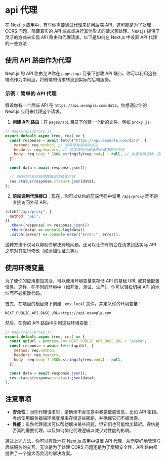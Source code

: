 # api 代理

在 Next.js 应用中，有时你需要通过代理来访问后端 API，这可能是为了处理 CORS 问题、隐藏真实的 API 端点或进行其他形式的请求预处理。Next.js 提供了灵活的方式来实现 API 路由和代理请求。以下是如何在 Next.js 中设置 API 代理的一些方法：

## 使用 API 路由作为代理

Next.js 的 API 路由允许你在 `pages/api` 目录下创建 API 端点。你可以利用这些端点作为中间层，将前端的请求转发到实际的后端服务。

### 示例：简单的 API 代理

假设你有一个后端 API 在 `https://api.example.com/data`，你想通过你的 Next.js 应用来代理这个请求。

1. **创建 API 路由**：在 `pages/api` 目录下创建一个新的文件，例如 `proxy.js`。

```javascript
// pages/api/proxy.js
export default async (req, res) => {
  const response = await fetch("https://api.example.com/data", {
    method: req.method, // 继承原始请求的方法
    headers: req.headers, // 可选择性地继承原始请求的头信息
    body: req.body ? JSON.stringify(req.body) : null, // 如果有请求体，则进行字符串化
  });

  const data = await response.json();

  // 将响应的状态码和数据返回给客户端
  res.status(response.status).json(data);
};
```

2. **前端调用代理接口**：现在，你可以从你的前端代码中调用 `/api/proxy` 而不是直接访问外部 API。

```javascript
fetch("/api/proxy", {
  method: "GET",
})
  .then((response) => response.json())
  .then((data) => console.log(data))
  .catch((error) => console.error("Error:", error));
```

这种方法不仅可以帮助你解决跨域问题，还可以让你有机会在请求到达实际 API 之前对其进行修改（如添加认证头等）。

## 使用环境变量

为了使你的应用更加灵活，可以使用环境变量来存储 API 的基础 URL 或其他配置信息。这样，在不同的环境中（如开发、测试、生产），你可以轻松切换 API 的地址而不必更改代码。

首先，在项目的根目录下创建 `.env.local` 文件，并定义你的环境变量：

```
NEXT_PUBLIC_API_BASE_URL=https://api.example.com
```

然后，在你的 API 路由中引用这些环境变量：

```javascript
// pages/api/proxy.js
export default async (req, res) => {
  const apiUrl = process.env.NEXT_PUBLIC_API_BASE_URL + "/data";
  const response = await fetch(apiUrl, {
    method: req.method,
    headers: req.headers,
    body: req.body ? JSON.stringify(req.body) : null,
  });

  const data = await response.json();
  res.status(response.status).json(data);
};
```

## 注意事项

- **安全性**：当你代理请求时，请确保不会无意中暴露敏感信息，比如 API 密钥。考虑使用服务器端环境变量来存储这些密钥，并确保它们不被泄露。
- **性能**：虽然代理请求可以帮助解决某些问题，但它们也可能增加延迟。评估是否真的需要代理，以及如何优化代理逻辑以减少对性能的影响。

通过上述方法，你可以有效地在 Next.js 应用中设置 API 代理，从而更好地管理与后端服务的交互。无论是为了处理 CORS 问题还是为了增强安全性，API 路由都提供了一个强大而灵活的解决方案。
